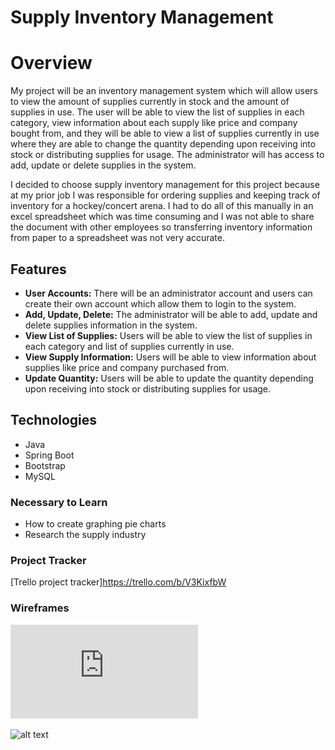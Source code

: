 # Supply Inventory Management

# Overview
My project will be an inventory management system which will allow users to view the amount of supplies currently in stock and the amount of supplies in use. The user will be able to view the list of supplies in each category, view information about each supply like price and company bought from, and they will be able to view a list of supplies currently in use where they are able to change the quantity depending upon receiving into stock or distributing supplies for usage. The administrator will has access to add, update or delete supplies in the system. 

I decided to choose supply inventory management for this project because at my prior job I was responsible for ordering supplies and keeping track of inventory for a hockey/concert arena. I had to do all of this manually in an excel spreadsheet which was time consuming and I was not able to share the document with other employees so transferring inventory information from paper to a spreadsheet was not very accurate.

## Features

* **User Accounts:** There will be an administrator account and users can create their own account which allow them to login to the system.
* **Add, Update, Delete:** The administrator will be able to add, update and delete supplies information in the system.
* **View List of Supplies:** Users will be able to view the list of supplies in each category and list of supplies currently in use.
* **View Supply Information:** Users will be able to view information about supplies like price and company purchased from.
* **Update Quantity:** Users will be able to update the quantity depending upon receiving into stock or distributing supplies for usage.

## Technologies

* Java
* Spring Boot
* Bootstrap
* MySQL


### Necessary to Learn

* How to create graphing pie charts
* Research the supply industry

### Project Tracker
[Trello project tracker]https://trello.com/b/V3KixfbW

### Wireframes

![alt text][pdf1]

[pdf1]: https://github.com/amy1317/Supply-Inventory-Management/blob/master/Wireframes/Login.pdf

![alt text][img2]

[img2]: https://github.com/kjswenso/planily-capstone/blob/master/wireframes/View2.jpg?raw=true "Wireframe View 2"
